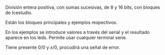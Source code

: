 División entera positiva, con sumas sucesivas, de 8 y 16 bits, con bloques de Icestudio.

Están los bloques principales y ejemplos respectivos.

En los ejemplos se introduce valores a través del serial y el resultado aparece en los leds. Permite usar cualquier terminal serie.

Tiene presente 0/0 y x/0, procudirá una señal de error.
